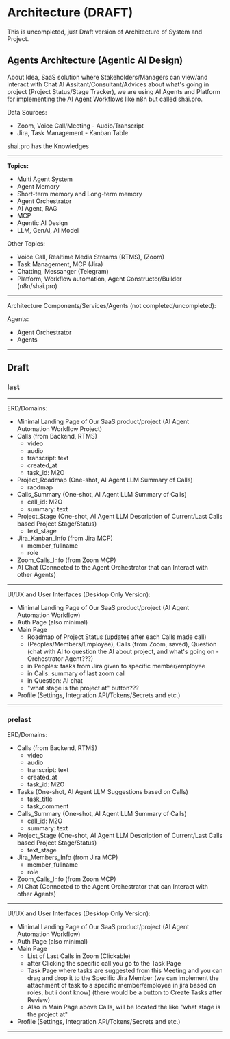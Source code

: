 # Architecture (DRAFT)

This is uncompleted, just Draft version of Architecture of System and Project.

## Agents Architecture (Agentic AI Design)

About Idea, SaaS solution where Stakeholders/Managers can view/and interact with Chat AI Assitant/Consultant/Advices about what's going in project (Project Status/Stage Tracker), we are using AI Agents and Platform for implementing the AI Agent Workflows like n8n but called shai.pro.

Data Sources:

- Zoom, Voice Call/Meeting - Audio/Transcript
- Jira, Task Management - Kanban Table

shai.pro has the Knowledges

---

**Topics:**

- Multi Agent System
- Agent Memory
- Short-term memory and Long-term memory
- Agent Orchestrator
- AI Agent, RAG
- MCP
- Agentic AI Design
- LLM, GenAI, AI Model

Other Topics:

- Voice Call, Realtime Media Streams (RTMS), (Zoom)
- Task Management, MCP (Jira)
- Chatting, Messanger (Telegram)
- Platform, Workflow automation, Agent Сonstructor/Builder (n8n/shai.pro)

---

Architecture Components/Services/Agents (not completed/uncompleted):

Agents:

- Agent Orchestrator
- Agents

---

## Draft

### last

---

ERD/Domains:

- Minimal Landing Page of Our SaaS product/project (AI Agent Automation Workflow Project)
- Calls (from Backend, RTMS)
    - video
    - audio
    - transcript: text
    - created_at
    - task_id: M2O
- Project_Roadmap (One-shot, AI Agent LLM Summary of Calls)
    - raodmap
- Calls_Summary (One-shot, AI Agent LLM Summary of Calls)
    - call_id: M2O
    - summary: text
- Project_Stage (One-shot, AI Agent LLM Description of Current/Last Calls based Project Stage/Status)
    - text_stage
- Jira_Kanban_Info (from Jira MCP)
    - member_fullname
    - role
- Zoom_Calls_Info (from Zoom MCP)
- AI Chat (Connected to the Agent Orchestrator that can Interact with other Agents)

---

UI/UX and User Interfaces (Desktop Only Version):

- Minimal Landing Page of Our SaaS product/project (AI Agent Automation Workflow)
- Auth Page (also minimal)
- Main Page
    - Roadmap of Project Status (updates after each Calls made call)
    - (Peoples/Members/Employee), Calls (from Zoom, saved), Question (chat with AI to question the AI about project, and what's going on - Orchestrator Agent???)
    - in Peoples: tasks from Jira given to specific member/employee
    - in Calls: summary of last zoom call
    - in Question: AI chat
    - "what stage is the project at" button???
- Profile (Settings, Integration API/Tokens/Secrets and etc.)

---

### prelast

ERD/Domains:

- Calls (from Backend, RTMS)
    - video
    - audio
    - transcript: text
    - created_at
    - task_id: M2O
- Tasks (One-shot, AI Agent LLM Suggestions based on Calls)
    - task_title
    - task_comment
- Calls_Summary (One-shot, AI Agent LLM Summary of Calls)
    - call_id: M2O
    - summary: text
- Project_Stage (One-shot, AI Agent LLM Description of Current/Last Calls based Project Stage/Status)
    - text_stage
- Jira_Members_Info (from Jira MCP)
    - member_fullname
    - role
- Zoom_Calls_Info (from Zoom MCP)
- AI Chat (Connected to the Agent Orchestrator that can Interact with other Agents)

---

UI/UX and User Interfaces (Desktop Only Version):

- Minimal Landing Page of Our SaaS product/project (AI Agent Automation Workflow)
- Auth Page (also minimal)
- Main Page
    - List of Last Calls in Zoom (Clickable)
    - after Clicking the specific call you go to the Task Page
    - Task Page where tasks are suggested from this Meeting and you can drag and drop it to the Specific Jira Member (we can implement the attachment of task to a specific member/employee in jira based on roles, but i dont know) (there would be a button to Create Tasks after Review)
    - Also in Main Page above Calls, will be located the like "what stage is the project at"
- Profile (Settings, Integration API/Tokens/Secrets and etc.)

---
